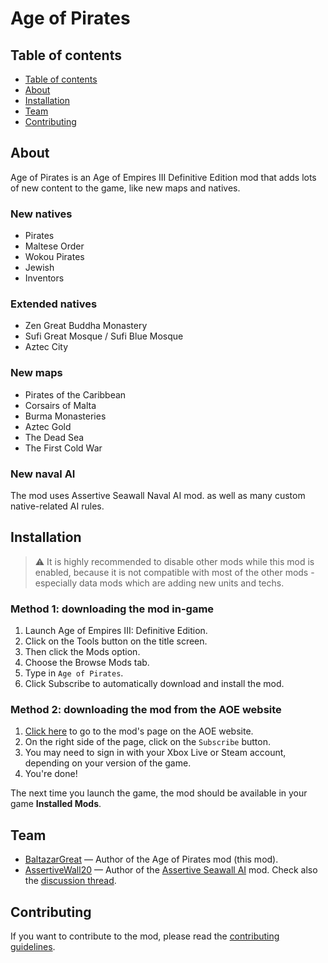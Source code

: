 # Age of Pirates

## Table of contents

- [Table of contents](#table-of-contents)
- [About](#about)
- [Installation](#installation)
- [Team](#team)
- [Contributing](#contributing)

## About

Age of Pirates is an Age of Empires III Definitive Edition mod that adds lots of new content to the game, like new maps and natives.

### New natives

- Pirates
- Maltese Order
- Wokou Pirates
- Jewish
- Inventors

### Extended natives

- Zen Great Buddha Monastery
- Sufi Great Mosque / Sufi Blue Mosque
- Aztec City

### New maps

- Pirates of the Caribbean
- Corsairs of Malta
- Burma Monasteries
- Aztec Gold
- The Dead Sea
- The First Cold War

### New naval AI

The mod uses Assertive Seawall Naval AI mod. as well as many custom native-related AI rules.

## Installation

> ⚠️ It is highly recommended to disable other mods while this mod is enabled, because it is not compatible with most of the other mods - especially data mods which are adding new units and techs.

### Method 1: downloading the mod in-game

1. Launch Age of Empires III: Definitive Edition.
2. Click on the Tools button on the title screen.
3. Then click the Mods option.
4. Choose the Browse Mods tab.
5. Type in `Age of Pirates`.
6. Click Subscribe to automatically download and install the mod.

### Method 2: downloading the mod from the AOE website

1. [Click here](https://www.ageofempires.com/mods/details/42687/) to go to the mod's page on the AOE website.
2. On the right side of the page, click on the `Subscribe` button.
3. You may need to sign in with your Xbox Live or Steam account, depending on your version of the game.
4. You're done!

The next time you launch the game, the mod should be available in your game **Installed Mods**.

## Team

- [BaltazarGreat](https://forums.ageofempires.com/u/BaltazarGreat) &mdash; Author of the Age of Pirates mod (this mod).
- [AssertiveWall20](https://forums.ageofempires.com/u/AssertiveWall20) &mdash; Author of the [Assertive Seawall AI](https://www.ageofempires.com/mods/details/127562) mod. Check also the [discussion thread](https://forums.ageofempires.com/t/assertive-seawall-ai/221818).

## Contributing

If you want to contribute to the mod, please read the [contributing guidelines](CONTRIBUTING.md).
